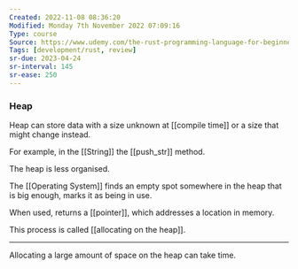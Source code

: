 ```yaml
---
Created: 2022-11-08 08:36:20
Modified: Monday 7th November 2022 07:09:16
Type: course
Source: https://www.udemy.com/the-rust-programming-language-for-beginners/?xref=E0Aed11STH4LPUQvCz0GJFABTmM=
Tags: [development/rust, review]
sr-due: 2023-04-24
sr-interval: 145
sr-ease: 250
---
```


### Heap

Heap can store data with a size unknown at [[compile time]] or a size that might change instead.

For example, in the [[String]] the [[push_str]] method.

The heap is less organised.

The [[Operating System]] finds an empty spot somewhere in the heap that is big enough, marks it as being in use.

When used, returns a [[pointer]], which addresses a location in memory.

This process is called [[allocating on the heap]].

---

Allocating a large amount of space on the heap can take time.

